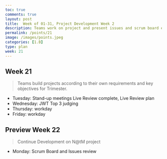 ```yaml
---
toc: true
comments: true
layout: post
title:  Week of 01-31, Project Development Week 2
description: Teams work on project and present issues and scrum board each Monday.
permalink: /points/21
image: /images/points.jpeg
categories: [1.B]
type: plan
week: 21
---
```


## Week 21
> Teams build projects according to their own requirements and key objectives for Trimester.
- Tuesday: Stand-up meetings Live Review complete, Live Review plan
- Wednesday: JWT Top 3 judging
- Thursday: workday
- Friday: workday

## Preview Week 22
> Continue Development on N@tM project
- Monday: Scrum Board and Issues review
